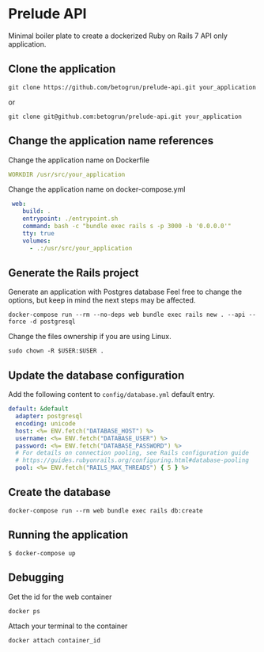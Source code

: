 
# Prelude API

Minimal boiler plate to create a dockerized Ruby on Rails 7 API only application.

## Clone the application
```
git clone https://github.com/betogrun/prelude-api.git your_application
```
or

```
git clone git@github.com:betogrun/prelude-api.git your_application
```

## Change the application name references

Change the application name on Dockerfile

```yml
WORKDIR /usr/src/your_application
```

Change the application name on docker-compose.yml

```yml
 web:
    build: .
    entrypoint: ./entrypoint.sh
    command: bash -c "bundle exec rails s -p 3000 -b '0.0.0.0'"
    tty: true
    volumes:
      - .:/usr/src/your_application
```

## Generate the Rails project

Generate an application with Postgres database
Feel free to change the options, but keep in mind the next steps may be affected.

```
docker-compose run --rm --no-deps web bundle exec rails new . --api --force -d postgresql 
```

Change the files ownership if you are using Linux.
```
sudo chown -R $USER:$USER .
```

## Update the database configuration

Add the following content to `config/database.yml` default entry.

```yml
default: &default
  adapter: postgresql
  encoding: unicode
  host: <%= ENV.fetch("DATABASE_HOST") %>
  username: <%= ENV.fetch("DATABASE_USER") %>
  password: <%= ENV.fetch("DATABASE_PASSWORD") %>
  # For details on connection pooling, see Rails configuration guide
  # https://guides.rubyonrails.org/configuring.html#database-pooling
  pool: <%= ENV.fetch("RAILS_MAX_THREADS") { 5 } %>
```

## Create the database
```
docker-compose run --rm web bundle exec rails db:create
```

## Running the application
```
$ docker-compose up
```

## Debugging

Get the id for the web container

```
docker ps
```

Attach your terminal to the container

```
docker attach container_id
```
